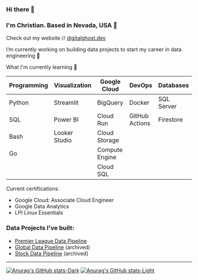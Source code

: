 ### Hi there 👋

### I'm Christian. Based in Nevada, USA 📍
Check out my website // [digitalghost.dev](https://www.digitalghost.dev)

I’m currently working on building data projects to start my career in data engineering 🔨

What I'm currently learning 🌱

| Programming | Visualization | Google Cloud   | DevOps        | Databases  |
| ----------- | ------------- | -------------- | --------------|------------|
| Python      | Streamlit     | BigQuery       | Docker        | SQL Server |
| SQL         | Power BI      | Cloud Run      | GitHub Actions| Firestore  |
| Bash        | Looker Studio | Cloud Storage  |               |            |
| Go          |               | Compute Engine |               |            |
|             |               | Cloud SQL      |

Current certifications:
* Google Cloud: Associate Cloud Engineer
* Google Data Analytics
* LPI Linux Essentials

### Data Projects I've built:

* [Premier League Data Pipeline](https://github.com/digitalghost-dev/premier-league)
* [Global Data Pipeline](https://github.com/digitalghost-dev/global-data-pipeline) (archived)
* [Stock Data Pipeline](https://github.com/digitalghost-dev/stock-data-pipeline) (archived)
---
[![Anurag's GitHub stats-Dark](https://github-readme-stats.vercel.app/api?username=digitalghost-dev&show_icons=true&theme=dark#gh-dark-mode-only)](https://github.com/anuraghazra/github-readme-stats#gh-dark-mode-only)
[![Anurag's GitHub stats-Light](https://github-readme-stats.vercel.app/api?username=digitalghost-dev&show_icons=true&theme=default#gh-light-mode-only)](https://github.com/anuraghazra/github-readme-stats#gh-light-mode-only)
